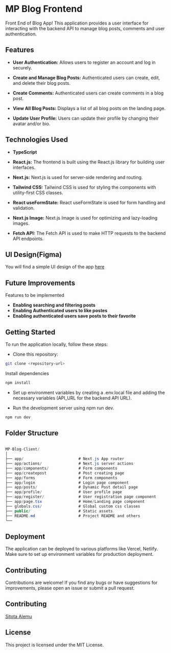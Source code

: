 # MP Blog Frontend

Front End of Blog App! This application provides a user interface for interacting with the backend API to manage blog posts, comments and user authentication.

## Features
- **User Authentication:** Allows users to register an account and log in securely.

- **Create and Manage Blog Posts:** Authenticated users can create, edit, and delete their blog posts.

- **Create Comments:** Authenticated users can create comments in a blog post.

- **View All Blog Posts:** Displays a list of all blog posts on the landing page.

- **Update User Profile:** Users can update their profile by changing their avatar and/or bio.

## Technologies Used
- **TypeScript**
- **React.js:** The frontend is built using the React.js library for building user interfaces.

- **Next.js:** Next.js is used for server-side rendering and routing.

- **Tailwind CSS:** Tailwind CSS is used for styling the components with utility-first CSS classes.

- **React useFormState:** React useFormState is used for form handling and validation.

- **Next.js Image:** Next.js Image is used for optimizing and lazy-loading images.

- **Fetch API:** The Fetch API is used to make HTTP requests to the backend API endpoints.

## UI Design(Figma)
You will find a simple UI design of the app [here](https://www.figma.com/file/DCuEtItcMA6HinZgzXEfC3/MyProff?type=design&node-id=1%3A86&mode=design&t=gFaDbhvvJJchKnpU-1)

## Future Improvements
Features to be implemented

- **Enabling searching and filtering posts**
- **Enabling Authenticated users to like postes**
- **Enabling authenticated users save posts to their favorite**

## Getting Started
To run the application locally, follow these steps:

- Clone this repository:
```bash
git clone <repository-url>
```
Install dependencies
```bash
npm install
```

- Set up environment variables by creating a .env.local file and adding the necessary variables (API_URL for the backend API URL).

- Run the development server using npm run dev.
```bash
npm run dev
```
## Folder Structure
```csharp

MP-Blog-Client/
│
├── app/                        # Next.js App router
├── app/actions/                # Next.js server actions
├── app/components/             # Form components
├── app/createpost              # Post creating page
├── app/forms                   # Form components
├── app/login                   # Login page component
├── app/posts/                  # Dynamic Post detail page
├── app/profile/                # User profile page 
├── app/register/               # User registration page component
├── app/page.tsx                # Home/Landing page component
├── globals.css/                # Global custom css classes
├── public/                     # Static assets
├── README.md                   # Project README and others
└── 
```

## Deployment
The application can be deployed to various platforms like Vercel, Netlify. Make sure to set up environment variables for production deployment.

## Contributing
Contributions are welcome! If you find any bugs or have suggestions for improvements, please open an issue or submit a pull request.

## Contributing
[Sitota Alemu](https://github.com/Uwancha)

## License
This project is licensed under the MIT License.